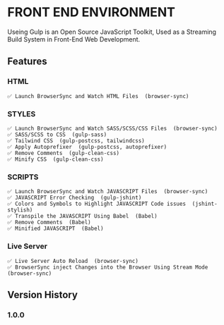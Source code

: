 # FRONT END ENVIRONMENT
Useing Gulp is an Open Source JavaScript Toolkit, Used as a Streaming Build System in Front-End Web Development.

## Features

### HTML

```
✅ Launch BrowserSync and Watch HTML Files  (browser-sync)
```

### STYLES
```
✅ Launch BrowserSync and Watch SASS/SCSS/CSS Files  (browser-sync)
✅ SASS/SCSS to CSS  (gulp-sass)
✅ Tailwind CSS  (gulp-postcss, tailwindcss)
✅ Apply Autoprefixer  (gulp-postcss, autoprefixer)
✅ Remove Comments  (gulp-clean-css)
✅ Minify CSS  (gulp-clean-css)
```

### SCRIPTS
```
✅ Launch BrowserSync and Watch JAVASCRIPT Files  (browser-sync)
✅ JAVASCRIPT Error Checking  (gulp-jshint)
✅ Colors and Symbols to Highlight JAVASCRIPT Code issues  (jshint-stylish)
✅ Transpile the JAVASCRIPT Using Babel  (Babel)
✅ Remove Comments  (Babel)
✅ Minified JAVASCRIPT  (Babel)
```

### Live Server
```
✅ Live Server Auto Reload  (browser-sync)
✅ BrowserSync inject Changes into the Browser Using Stream Mode  (browser-sync)
```

## Version History
### 1.0.0